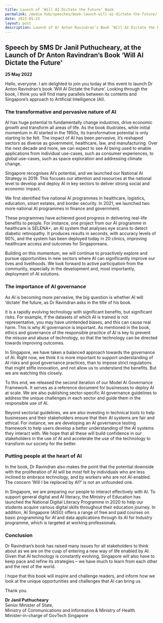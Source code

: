 ```yaml
---
title: Launch of ‘Will AI Dictate the Future’ Book
permalink: /media-hub/speeches/book-launch-will-ai-dictate-the-future/
date: 2022-05-25
layout: post
description: Launch of Dr Anton Ravindran’s Book ‘Will AI Dictate the Future’
---
```

## Speech by SMS Dr Janil Puthucheary, at the Launch of Dr Anton Ravindran’s Book ‘Will AI Dictate the Future'

**25 May 2022**

Hello, everyone. I am delighted to join you today at this event to launch Dr Anton Ravindran’s book ‘Will AI Dictate the Future’. Looking through the book, I think you will find many parallels between its contents and Singapore’s approach to Artificial Intelligence (AI). 

### The transformative and pervasive nature of AI

AI has huge potential to fundamentally change industries, drive economic growth and transform all areas of life. As the book illustrates, while initial momentum in AI started in the 1950s, its transformative potential is only starting to be felt. The impact of AI has been pervasive, it’s reshaped sectors as diverse as government, healthcare, law, and manufacturing. Over the next decade and more, we can expect to see AI being used to enable applications from individual use-cases, such as consumer experiences, to global use-cases, such as space exploration and addressing climate change. 

Singapore recognises AI’s potential, and we launched our National AI Strategy in 2019. This focuses our attention and resources at the national level to develop and deploy AI in key sectors to deliver strong social and economic impact. 

We first identified five national AI programmes in healthcare, logistics, education, smart estates, and border security. In 2021, we launched two more national AI programmes in finance and government. 

These programmes have achieved good progress in delivering real-life benefits to people. For instance, one project from our AI programme in healthcare is SELENA+, an AI system that analyses eye scans to detect diabetic retinopathy. It produces results in seconds, with accuracy levels of 90%, and the system has been deployed today in 20 clinics, improving healthcare access and outcomes for Singaporeans.

Building on this momentum, we will continue to proactively explore and pursue opportunities in new sectors where AI can significantly improve our lives and livelihoods. We look forward to active participation from the community, especially in the development and, most importantly, deployment of AI solutions. 

### The importance of AI governance

As AI is becoming more pervasive, the big question is whether AI will ‘dictate’ the future, as Dr Ravindran asks in the title of his book. 

It is a rapidly evolving technology with significant benefits, but significant risks.  For example, if the datasets of which AI is trained is not representative, you may have unintended biases, and this can cause real harm. This is why AI governance is important. As mentioned in the book, ethics and governance of the responsible practice of AI is key to prevent the misuse and abuse of technology, so that the technology can be directed towards improving outcomes.

In Singapore, we have taken a balanced approach towards the governance of AI. Right now, we think it is more important to support understanding of AI risks and good governance practices, than to impose strict regulations that might stifle innovation, and not allow us to understand the benefits. But we are watching this closely.

To this end, we released the second iteration of our Model AI Governance Framework. It serves as a reference document for businesses to deploy AI at scale. We are also publishing sector-specific AI governance guidelines to address the unique challenges in each sector and guide them in the responsible use of AI.

Beyond sectorial guidelines, we are also investing in technical tools to help businesses and their stakeholders ensure that their AI systems are fair and ethical. For instance, we are developing an AI governance testing framework to help users develop a better understanding of the AI systems they interact with. We hope that all these will build confidence in our stakeholders in the use of AI and accelerate the use of the technology to transform our society for the better.

### Putting people at the heart of AI

In the book, Dr Ravindran also makes the point that the potential downside with the proliferation of AI will be most felt by individuals who are less inclined to embrace technology, and by workers who are not AI-enabled. The concern ‘Will I be replaced by AI?’ is not an unfounded one. 

In Singapore, we are preparing our people to interact effectively with AI. To support general digital and AI literacy, the Ministry of Education has launched the National Digital Literacy Programme in 2020 to help our students acquire various digital skills throughout their education journey. In addition, AI Singapore (AISG) offers a range of free and paid courses on basic programming for AI and data applications through its AI for Industry programme, which is targeted at working professionals. 

### Conclusion

Dr Ravindran’s book has raised many issues for all stakeholders to think about as we are on the cusp of entering a new way of life enabled by AI. Given that AI technology is constantly evolving, Singapore will also have to keep pace and refine its strategies – we have much to learn from each other and the rest of the world. 

I hope that this book will inspire and challenge readers, and inform how we look at the unique opportunities and challenges that AI can bring us. 

Thank you.


**Dr Janil Puthucheary**<br>
Senior Minister of State, <br>
Ministry of Communications and Information & Ministry of Health<br>
Minister-in-charge of GovTech Singapore